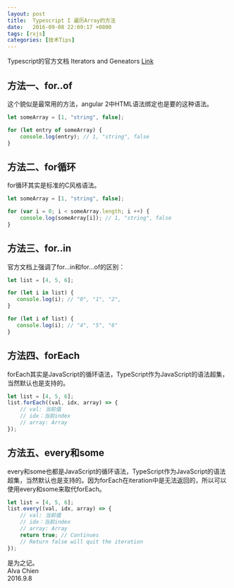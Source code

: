 ```yaml
---
layout: post
title:  Typescript I 遍历Array的方法
date:   2016-09-08 22:09:17 +0800
tags: [rxjs]
categories: [技术Tips]
---
```


Typescript的官方文档 Iterators and Geneators [Link](https://www.typescriptlang.org/docs/handbook/iterators-and-generators.html)


## 方法一、for..of

这个貌似是最常用的方法，angular 2中HTML语法绑定也是要的这种语法。

```typescript
let someArray = [1, "string", false];

for (let entry of someArray) {
    console.log(entry); // 1, "string", false
}
```


## 方法二、for循环

for循环其实是标准的C风格语法。

```typescript
let someArray = [1, "string", false];

for (var i = 0; i < someArray.length; i ++) {
    console.log(someArray[i]); // 1, "string", false
}
```

## 方法三、for..in

官方文档上强调了for…in和for…of的区别：

```typescript
let list = [4, 5, 6];

for (let i in list) {
   console.log(i); // "0", "1", "2",
}

for (let i of list) {
   console.log(i); // "4", "5", "6"
}
```

## 方法四、forEach

forEach其实是JavaScript的循环语法，TypeScript作为JavaScript的语法超集，当然默认也是支持的。

```typescript
let list = [4, 5, 6];
list.forEach((val, idx, array) => {
    // val: 当前值
    // idx：当前index
    // array: Array
});
```

## 方法五、every和some

every和some也都是JavaScript的循环语法，TypeScript作为JavaScript的语法超集，当然默认也是支持的。因为forEach在iteration中是无法返回的，所以可以使用every和some来取代forEach。

```typescript
let list = [4, 5, 6];
list.every((val, idx, array) => {
    // val: 当前值
    // idx：当前index
    // array: Array
    return true; // Continues
    // Return false will quit the iteration
});
```

是为之记。   
Alva Chien   
2016.9.8
